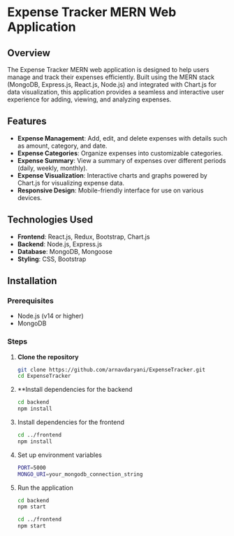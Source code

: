 # Expense Tracker MERN Web Application

## Overview

The Expense Tracker MERN web application is designed to help users manage and track their expenses efficiently. Built using the MERN stack (MongoDB, Express.js, React.js, Node.js) and integrated with Chart.js for data visualization, this application provides a seamless and interactive user experience for adding, viewing, and analyzing expenses.

## Features

- **Expense Management**: Add, edit, and delete expenses with details such as amount, category, and date.
- **Expense Categories**: Organize expenses into customizable categories.
- **Expense Summary**: View a summary of expenses over different periods (daily, weekly, monthly).
- **Expense Visualization**: Interactive charts and graphs powered by Chart.js for visualizing expense data.
- **Responsive Design**: Mobile-friendly interface for use on various devices.

## Technologies Used

- **Frontend**: React.js, Redux, Bootstrap, Chart.js
- **Backend**: Node.js, Express.js
- **Database**: MongoDB, Mongoose
- **Styling**: CSS, Bootstrap

## Installation

### Prerequisites

- Node.js (v14 or higher)
- MongoDB

### Steps

1. **Clone the repository**
   ```bash
   git clone https://github.com/arnavdaryani/ExpenseTracker.git
   cd ExpenseTracker

2. **Install dependencies for the backend
   ```bash
   cd backend
   npm install

3. Install dependencies for the frontend
   ```bash
   cd ../frontend
   npm install

4. Set up environment variables
   ```bash
   PORT=5000
   MONGO_URI=your_mongodb_connection_string

5. Run the application
   ```bash
   cd backend
   npm start

   cd ../frontend
   npm start
